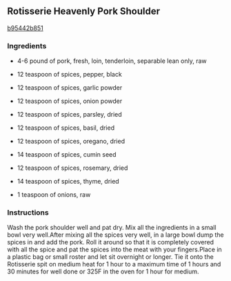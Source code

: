 ## Rotisserie Heavenly Pork Shoulder

[b95442b851](http://www.food.com/recipe/rotisserie-heavenly-pork-shoulder-273966)

### Ingredients

 - 4-6 pound of pork, fresh, loin, tenderloin, separable lean only, raw

 - 12 teaspoon of spices, pepper, black

 - 12 teaspoon of spices, garlic powder

 - 12 teaspoon of spices, onion powder

 - 12 teaspoon of spices, parsley, dried

 - 12 teaspoon of spices, basil, dried

 - 12 teaspoon of spices, oregano, dried

 - 14 teaspoon of spices, cumin seed

 - 12 teaspoon of spices, rosemary, dried

 - 14 teaspoon of spices, thyme, dried

 - 1 teaspoon of onions, raw

### Instructions

Wash the pork shoulder well and pat dry. Mix all the ingredients in a small bowl very well.After mixing all the spices very well, in a large bowl dump the spices in and add the pork. Roll it around so that it is completely covered with all the spice and pat the spices into the meat with your fingers.Place in a plastic bag or small roster and let sit overnight or longer. Tie it onto the Rotisserie spit on medium heat for 1 hour to a maximum time of 1 hours and 30 minutes for well done or 325F in the oven for 1 hour for medium.